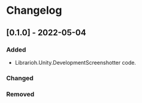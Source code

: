 # Changelog

## [0.1.0] - 2022-05-04

### Added

- Librarioh.Unity.DevelopmentScreenshotter code.

### Changed

### Removed
